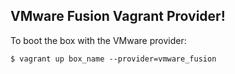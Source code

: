 VMware Fusion Vagrant Provider!
-------------------------------------------------------------------------------

To boot the box with the VMware provider:

	$ vagrant up box_name --provider=vmware_fusion
